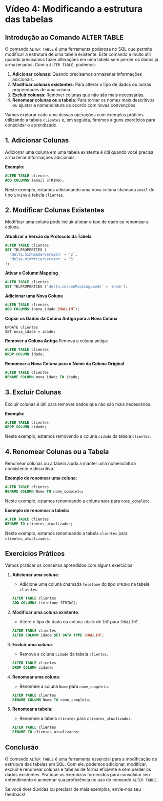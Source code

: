 # Vídeo 4: Modificando a estrutura das tabelas

## Introdução ao Comando ALTER TABLE

O comando `ALTER TABLE` é uma ferramenta poderosa no SQL que permite modificar a estrutura de uma tabela existente. Este comando é muito útil quando precisamos fazer alterações em uma tabela sem perder os dados já armazenados. Com o `ALTER TABLE`, podemos:

1. **Adicionar colunas**: Quando precisamos armazenar informações adicionais.
2. **Modificar colunas existentes**: Para alterar o tipo de dados ou outras propriedades de uma coluna.
3. **Excluir colunas**: Remover colunas que não são mais necessárias.
4. **Renomear colunas ou a tabela**: Para tornar os nomes mais descritivos ou ajustar a nomenclatura de acordo com novas convenções.

Vamos explorar cada uma dessas operações com exemplos práticos utilizando a tabela `clientes` e, em seguida, faremos alguns exercícios para consolidar o aprendizado.

## 1. Adicionar Colunas

Adicionar uma coluna em uma tabela existente é útil quando você precisa armazenar informações adicionais. 

**Exemplo:**

```sql
ALTER TABLE clientes
ADD COLUMNS (email STRING);
```

Neste exemplo, estamos adicionando uma nova coluna chamada `email` do tipo `STRING` à tabela `clientes`.

## 2. Modificar Colunas Existentes

Modificar uma coluna pode incluir alterar o tipo de dado ou renomear a coluna. 

**Atualizar a Versão do Protocolo da Tabela**

```sql
ALTER TABLE clientes
SET TBLPROPERTIES (
  'delta.minReaderVersion' = '2',
  'delta.minWriterVersion' = '5'
);
```


**Ativar o Column Mapping**

```sql
ALTER TABLE clientes
SET TBLPROPERTIES ('delta.columnMapping.mode' = 'name');
```

**Adicionar uma Nova Coluna**

```sql
ALTER TABLE clientes
ADD COLUMNS (nova_idade SMALLINT);
```


**Copiar os Dados da Coluna Antiga para a Nova Coluna**

```sq
UPDATE clientes
SET nova_idade = idade;
```

**Remover a Coluna Antiga**
Remova a coluna antiga:

```sql
ALTER TABLE clientes
DROP COLUMN idade;
```

**Renomear a Nova Coluna para o Nome da Coluna Original**

```sql
ALTER TABLE clientes
RENAME COLUMN nova_idade TO idade;
```


## 3. Excluir Colunas

Excluir colunas é útil para remover dados que não são mais necessários. 

**Exemplo:**

```sql
ALTER TABLE clientes
DROP COLUMN cidade;
```

Neste exemplo, estamos removendo a coluna `cidade` da tabela `clientes`.

## 4. Renomear Colunas ou a Tabela

Renomear colunas ou a tabela ajuda a manter uma nomenclatura consistente e descritiva. 

**Exemplo de renomear uma coluna:**

```sql
ALTER TABLE clientes
RENAME COLUMN Nome TO nome_completo;
```

Neste exemplo, estamos renomeando a coluna `Nome` para `nome_completo`.

**Exemplo de renomear a tabela:**

```sql
ALTER TABLE clientes
RENAME TO clientes_atualizados;
```

Neste exemplo, estamos renomeando a tabela `clientes` para `clientes_atualizados`.

## Exercícios Práticos

Vamos praticar os conceitos aprendidos com alguns exercícios:

1. **Adicionar uma coluna**:
   - Adicione uma coluna chamada `telefone` do tipo `STRING` na tabela `clientes`.

   ```sql
   ALTER TABLE clientes
   ADD COLUMNS (telefone STRING);
   ```

2. **Modificar uma coluna existente**:
   - Altere o tipo de dado da coluna `idade` de `INT` para `SMALLINT`.

   ```sql
   ALTER TABLE clientes
   ALTER COLUMN idade SET DATA TYPE SMALLINT;
   ```

3. **Excluir uma coluna**:
   - Remova a coluna `cidade` da tabela `clientes`.

   ```sql
   ALTER TABLE clientes
   DROP COLUMN cidade;
   ```

4. **Renomear uma coluna**:
   - Renomeie a coluna `Nome` para `nome_completo`.

   ```sql
   ALTER TABLE clientes
   RENAME COLUMN Nome TO nome_completo;
   ```

5. **Renomear a tabela**:
   - Renomeie a tabela `clientes` para `clientes_atualizados`.

   ```sql
   ALTER TABLE clientes
   RENAME TO clientes_atualizados;
   ```

## Conclusão

O comando `ALTER TABLE` é uma ferramenta essencial para a modificação da estrutura das tabelas em SQL. Com ele, podemos adicionar, modificar, excluir e renomear colunas e tabelas de forma eficiente e sem perder os dados existentes. Pratique os exercícios fornecidos para consolidar seu entendimento e aumentar sua proficiência no uso do comando `ALTER TABLE`.

Se você tiver dúvidas ou precisar de mais exemplos, envie-nos seu feedback!
